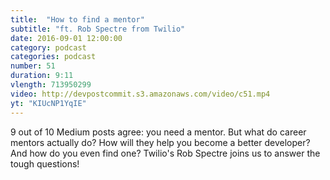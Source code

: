 ```yaml
---
title:  "How to find a mentor"
subtitle: "ft. Rob Spectre from Twilio"
date: 2016-09-01 12:00:00
category: podcast
categories: podcast
number: 51
duration: 9:11
vlength: 713950299
video: http://devpostcommit.s3.amazonaws.com/video/c51.mp4
yt: "KIUcNP1YqIE"
---
```


9 out of 10 Medium posts agree: you need a mentor. But what do career mentors actually do? How will they help you become a better developer? And how do you even find one? Twilio's Rob Spectre joins us to answer the tough questions!
